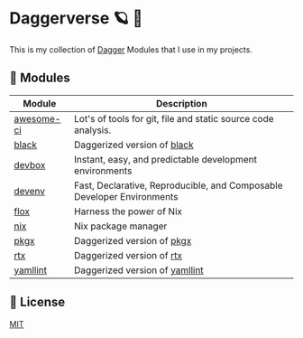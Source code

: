 # Daggerverse 🪐 🌌

This is my collection of [Dagger](https://dagger.io) Modules that I use in my projects.


## 🧩 Modules

| Module                      | Description |
| --------------------------- | ------------ |
| [awesome-ci](./awesome-ci/) | Lot's of tools for git, file and static source code analysis. |
| [black](./black/)           | Daggerized version of [black](https://github.com/psf/black) |
| [devbox](./devbox/)         | Instant, easy, and predictable development environments |
| [devenv](./devenv/)         | Fast, Declarative, Reproducible, and Composable Developer Environments |
| [flox](./flox/)             | Harness the power of Nix |
| [nix](./nix)                | Nix package manager |
| [pkgx](./pkgx/)             | Daggerized version of [pkgx](https://pkgx.sh) |
| [rtx](./rtx/)               | Daggerized version of [rtx](https://github.com/jdx/rtx) |
| [yamllint](./yamllint/)     | Daggerized version of [yamllint](https://github.com/adrienverge/yamllint) |

## 📝 License

[MIT](LICENSE)